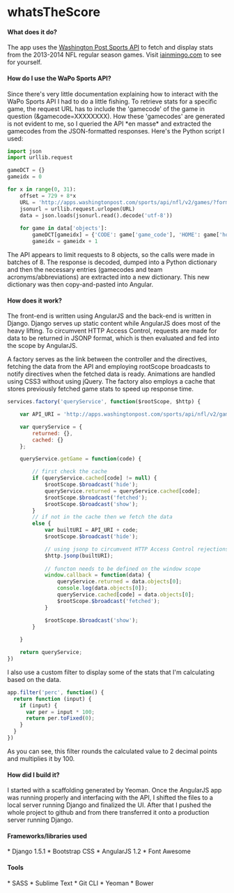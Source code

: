 whatsTheScore
=============

<h4>What does it do?</h4>
The app uses the <a href='http://apps.washingtonpost.com/sports/'>Washington Post Sports API</a> to fetch and display stats from the 2013-2014 NFL regular season games. Visit <a href='http://iainmingo.com/'>iainmingo.com</a> to see for yourself.

<h4>How do I use the WaPo Sports API?</h4>
Since there's very little documentation explaining how to interact with the WaPo Sports API I had to do a little fishing. To retrieve stats for a specific game, the request URL has to include the 'gamecode' of the game in question (&gamecode=XXXXXXXX). How these 'gamecodes' are generated is not evident to me, so I queried the API *en masse* and extracted the gamecodes from the JSON-formatted responses. Here's the Python script I used:

```python
import json
import urllib.request

gameDCT = {}
gameidx = 0

for x in range(0, 31):
    offset = 729 + 8*x
    URL = 'http://apps.washingtonpost.com/sports/api/nfl/v2/games/?format=json&offset={}&limit=8'.format(offset)
    jsonurl = urllib.request.urlopen(URL) 
    data = json.loads(jsonurl.read().decode('utf-8'))
    
    for game in data['objects']:
        gameDCT[gameidx] = {'CODE': game['game_code'], 'HOME': game['home_team']['alias'], 'AWAY': game['away_team']['alias']}
        gameidx = gameidx + 1
```

The API appears to limit requests to 8 objects, so the calls were made in batches of 8. The response is decoded, dumped into a Python dictionary and then the necessary entries (gamecodes and team acronyms/abbreviations) are extracted into a new dictionary. This new dictionary was then copy-and-pasted into Angular.

<h4>How does it work?</h4>
The front-end is written using AngularJS and the back-end is written in Django. Django serves up static content while AngularJS does most of the heavy lifting. To circumvent HTTP Access Control, requests are made for data to be returned in JSONP format, which is then evaluated and fed into the scope by AngularJS. 

A factory serves as the link between the controller and the directives, fetching the data from the API and employing rootScope broadcasts to notify directives when the fetched data is ready. Animations are handled using CSS3 without using jQuery. The factory also employs a cache that stores previously fetched game stats to speed up response time.

``` javascript
services.factory('queryService', function($rootScope, $http) {

	var API_URI = 'http://apps.washingtonpost.com/sports/api/nfl/v2/games/?format=jsonp&game_code=';

	var queryService = {
		returned: {},
		cached: {}
	};

	queryService.getGame = function(code) {

		// first check the cache
		if (queryService.cached[code] != null) {
			$rootScope.$broadcast('hide');
			queryService.returned = queryService.cached[code];
			$rootScope.$broadcast('fetched');
			$rootScope.$broadcast('show');
		}
		// if not in the cache then we fetch the data
		else {
			var builtURI = API_URI + code;
			$rootScope.$broadcast('hide');

			// using jsonp to circumvent HTTP Access Control rejections
			$http.jsonp(builtURI);
		
			// functon needs to be defined on the window scope
			window.callback = function(data) {
				queryService.returned = data.objects[0];
				console.log(data.objects[0]);
				queryService.cached[code] = data.objects[0];
				$rootScope.$broadcast('fetched');
			}

			$rootScope.$broadcast('show');
		}
	
	}

	return queryService;
})
```

I also use a custom filter to display some of the stats that I'm calculating based on the data.

``` javascript
app.filter('perc', function() {
  return function (input) {
    if (input) {
      var per = input * 100;
      return per.toFixed(0);
    }
  }
})
```

As you can see, this filter rounds the calculated value to 2 decimal points and multiplies it by 100.

<h4>How did I build it?</h4>
I started with a scaffolding generated by Yeoman. Once the AngularJS app was running properly and interfacing with the API, I shifted the files to a local server running Django and finalized the UI. After that I pushed the whole project to github and from there transferred it onto a production server running Django.

<h4>Frameworks/libraries used</h4>
* Django 1.5.1
* Bootstrap CSS
* AngularJS 1.2
* Font Awesome

<h4>Tools</h4>
* SASS
* Sublime Text
* Git CLI
* Yeoman
* Bower


